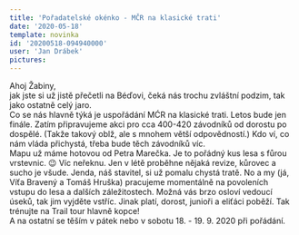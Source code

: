 ```yaml
---
title: 'Pořadatelské okénko - MČR na klasické trati'
date: '2020-05-18'
template: novinka
id: '20200518-094940000'
user: 'Jan Drábek'
pictures:
---
```

Ahoj Žabiny,  
jak jste si už jistě přečetli na Béďovi, čeká nás trochu zvláštní podzim, tak jako ostatně celý jaro.  
Co se nás hlavně týká je uspořádání MĆR na klasické trati. Letos bude jen finále. Zatím připravujeme akci pro cca 400-420 závodníků od dorostu po dospělé. (Takže takový oblž, ale s mnohem větší odpovědností.) Kdo ví, co nám vláda přichystá, třeba bude těch závodníků víc.  
Mapu už máme hotovou od Petra Marečka. Je to pořádný kus lesa s fůrou vrstevnic. :wink: Víc neřeknu. Jen v létě proběhne nějaká revize, kůrovec a sucho je všude. Jenda, náš stavitel, si už pomalu chystá tratě. No a my (já, Víťa Bravený a Tomáš Hruška) pracujeme momentálně na povoleních vstupu do lesa a dalších záležitostech. Možná vás brzo osloví vedoucí úseků, tak jim vyjděte vstříc. Jinak platí, dorost, junioři a eliťáci poběží. Tak trénujte na Trail tour hlavně kopce!  
A na ostatní se těším v pátek nebo v sobotu 18. - 19. 9. 2020 při pořádání.  
